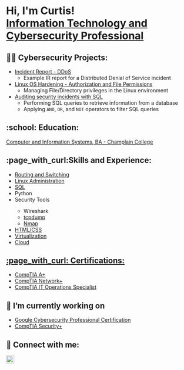 <h1>Hi, I'm Curtis! <br/><a href="https://www.linkedin.com/in/curtis-g-osbey-iii-4b183315b/"> Information Technology and Cybersecurity Professional</a></h1>

<h2>👨‍💻 Cybersecurity Projects:</h2>

- <a href="https://github.com/cosbey/incidentreports/blob/main/ddos%20attack.md">Incident Report - DDoS</a>
  - Example IR report for a Distributed Denial of Service incident
- <a href="https://github.com/cosbey/linux-admin/tree/main/Security/Linux%20OS%20Hardening%20-%20File%20Permissions">Linux OS Hardening - Authorization and File Permissions</a>
  - Managing File/Directory privileges in the Linux environment
- <a href= "https://github.com/cosbey/SQL/blob/main/Data%20Retrieval/Project%20-%20Auditing%20security%20incidents%20with%20SQL/README.md">Auditing security incidents with SQL</a>
  - Performing SQL queries to retrieve information from a database
  - Applying `AND`, `OR`, and `NOT` operators to filter SQL queries
<!-- - [Praciting DS & Algos in Python](https://github.com/joshmadakor1/Algorithms-Practice) -->

<h2> :school: Education: </h2>
<a href="https://www.parchment.com/u/award/b9486e253d359b34ae723ab8ec31fe94">Computer and Information Systems, BA - Champlain College</a>

<h2>:page_with_curl:Skills and Experience:</h2>
<ul>
  <li><a href="https://github.com/cosbey/routing-and-switching">Routing and Switching</a></li>
  <li><a href="https://github.com/cosbey/linux-admin">Linux Administration</a></li>
  <li><a href="https://github.com/cosbey/SQL">SQL</a></li>
  <li>Python</li>
  <li>Security Tools</li>
    <ul>
      <li>Wireshark</li>
      <li><a href="https://github.com/cosbey/tcpdump">tcpdump</li>
      <li>Nmap</li>
    </ul>
  <li>HTML/CSS</li>
  <li>Virtualization</li>
  <li>Cloud</li>
</ul>

          
  

<h2> :page_with_curl: Certifications:</h2>

- <a href="https://www.credly.com/badges/d8e529b4-83cf-42c5-8f11-cbd809ce5642/public_url">CompTIA A+</a>
- <a href="https://www.credly.com/badges/f710d457-be2f-4d98-8a34-cbda9ef6df4c/linked_in_profile">CompTIA Network+</a>
- <a href="https://www.credly.com/badges/40b04fa9-2376-4c77-9475-2fd9845a2024/linked_in_profile">CompTIA IT Operations Specialist</a>



<h2>🔭 I’m currently working on</h2>

- <a href="https://www.coursera.org/professional-certificates/google-cybersecurity"> Google Cybersecurity Professional Certification</a>
- <a href="https://www.comptia.org/certifications/security"> CompTIA Security+</a>

<h2> 🤳 Connect with me:</h2>


[<img align="left" alt="Curtis G Osbeyy III | LinkedIn" width="22px" src="https://cdn.jsdelivr.net/npm/simple-icons@v3/icons/linkedin.svg" />][linkedin]

[linkedin]: https://www.linkedin.com/in/curtis-g-osbey-iii-4b183315b/

<!--
**cosbey/cosbey** is a ✨ _special_ ✨ repository because its `README.md` (this file) appears on your GitHub profile.

Here are some ideas to get you started:

- 🔭 I’m currently working on ...
- 🌱 I’m currently learning ...
- 👯 I’m looking to collaborate on ...
- 🤔 I’m looking for help with ...
- 💬 Ask me about ...
- 📫 How to reach me: ...
- 😄 Pronouns: ...
- ⚡ Fun fact: ...
-->
